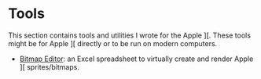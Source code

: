 # Tools
This section contains tools and utilities I wrote for the Apple ]\[.
These tools might be for Apple ]\[ directly or to be run on modern computers.

* [Bitmap Editor](https://github.com/tilleul/apple2/tree/master/tools/bitmap%20editor): an Excel spreadsheet to virtually create and render Apple ]\[ sprites/bitmaps.
